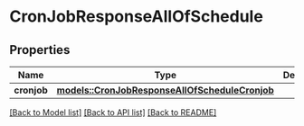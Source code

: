 # CronJobResponseAllOfSchedule

## Properties

Name | Type | Description | Notes
------------ | ------------- | ------------- | -------------
**cronjob** | [**models::CronJobResponseAllOfScheduleCronjob**](CronJobResponse_allOf_schedule_cronjob.md) |  | 

[[Back to Model list]](../README.md#documentation-for-models) [[Back to API list]](../README.md#documentation-for-api-endpoints) [[Back to README]](../README.md)


